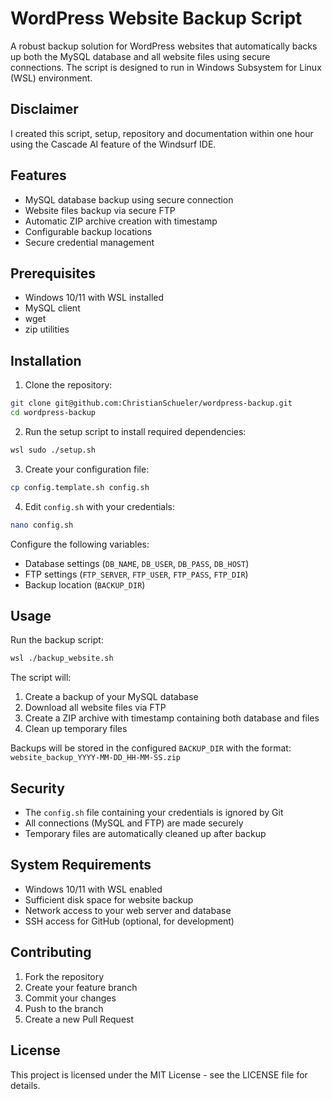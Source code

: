 # WordPress Website Backup Script

A robust backup solution for WordPress websites that automatically backs up both the MySQL database and all website files using secure connections. The script is designed to run in Windows Subsystem for Linux (WSL) environment.

## Disclaimer

I created this script, setup, repository and documentation within one hour using the Cascade AI feature of the Windsurf IDE.

## Features

- MySQL database backup using secure connection
- Website files backup via secure FTP
- Automatic ZIP archive creation with timestamp
- Configurable backup locations
- Secure credential management

## Prerequisites

- Windows 10/11 with WSL installed
- MySQL client
- wget
- zip utilities

## Installation

1. Clone the repository:
```bash
git clone git@github.com:ChristianSchueler/wordpress-backup.git
cd wordpress-backup
```

2. Run the setup script to install required dependencies:
```bash
wsl sudo ./setup.sh
```

3. Create your configuration file:
```bash
cp config.template.sh config.sh
```

4. Edit `config.sh` with your credentials:
```bash
nano config.sh
```

Configure the following variables:
- Database settings (`DB_NAME`, `DB_USER`, `DB_PASS`, `DB_HOST`)
- FTP settings (`FTP_SERVER`, `FTP_USER`, `FTP_PASS`, `FTP_DIR`)
- Backup location (`BACKUP_DIR`)

## Usage

Run the backup script:
```bash
wsl ./backup_website.sh
```

The script will:
1. Create a backup of your MySQL database
2. Download all website files via FTP
3. Create a ZIP archive with timestamp containing both database and files
4. Clean up temporary files

Backups will be stored in the configured `BACKUP_DIR` with the format: `website_backup_YYYY-MM-DD_HH-MM-SS.zip`

## Security

- The `config.sh` file containing your credentials is ignored by Git
- All connections (MySQL and FTP) are made securely
- Temporary files are automatically cleaned up after backup

## System Requirements

- Windows 10/11 with WSL enabled
- Sufficient disk space for website backup
- Network access to your web server and database
- SSH access for GitHub (optional, for development)

## Contributing

1. Fork the repository
2. Create your feature branch
3. Commit your changes
4. Push to the branch
5. Create a new Pull Request

## License

This project is licensed under the MIT License - see the LICENSE file for details.
